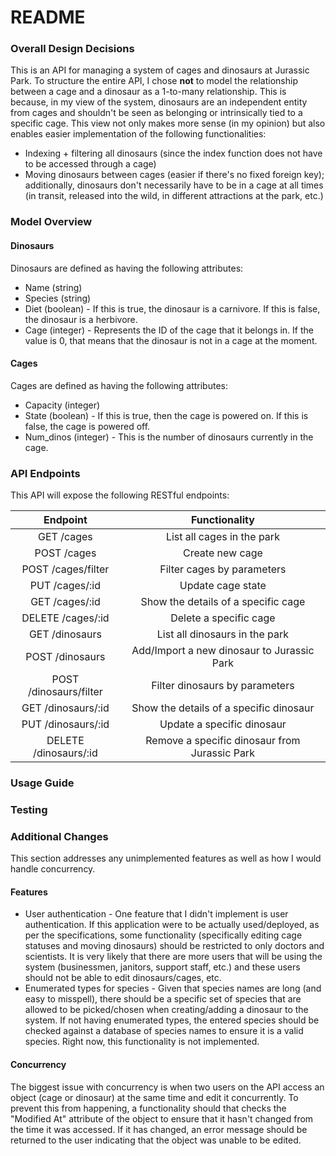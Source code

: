 # README

### Overall Design Decisions ###
This is an API for managing a system of cages and dinosaurs at Jurassic Park. To structure the entire API, I chose **not** to model the relationship between a cage and a dinosaur as a 1-to-many relationship. This is because, in my view of the system, dinosaurs are an independent entity from cages and shouldn't be seen as belonging or intrinsically tied to a specific cage. This view not only makes more sense (in my opinion) but also enables easier implementation of the following functionalities:
* Indexing + filtering all dinosaurs (since the index function does not have to be accessed through a cage)
* Moving dinosaurs between cages (easier if there's no fixed foreign key); additionally, dinosaurs don't necessarily have to be in a cage at all times (in transit, released into the wild, in different attractions at the park, etc.)

### Model Overview ###
#### Dinosaurs ####
Dinosaurs are defined as having the following attributes:
* Name (string)
* Species (string)
* Diet (boolean) - If this is true, the dinosaur is a carnivore. If this is false, the dinosaur is a herbivore.
* Cage (integer) - Represents the ID of the cage that it belongs in. If the value is 0, that means that the dinosaur is not in a cage at the moment.
#### Cages ####
Cages are defined as having the following attributes:
* Capacity (integer)
* State (boolean) - If this is true, then the cage is powered on. If this is false, the cage is powered off.
* Num_dinos (integer) - This is the number of dinosaurs currently in the cage.

### API Endpoints ###
This API will expose the following RESTful endpoints:

| Endpoint | Functionality |
| :------------------: | :------------------: |
| GET /cages | List all cages in the park |
| POST /cages | Create new cage |
| POST /cages/filter | Filter cages by parameters |
| PUT /cages/:id | Update cage state |
| GET /cages/:id | Show the details of a specific cage |
| DELETE /cages/:id | Delete a specific cage |
| GET /dinosaurs | List all dinosaurs in the park |
| POST /dinosaurs | Add/Import a new dinosaur to Jurassic Park |
| POST /dinosaurs/filter | Filter dinosaurs by parameters |
| GET /dinosaurs/:id | Show the details of a specific dinosaur |
| PUT /dinosaurs/:id | Update a specific dinosaur |
| DELETE /dinosaurs/:id | Remove a specific dinosaur from Jurassic Park |

### Usage Guide ###

### Testing ###

### Additional Changes ###
This section addresses any unimplemented features as well as how I would handle concurrency.
#### Features ####
* User authentication - One feature that I didn't implement is user authentication. If this application were to be actually used/deployed, as per the specifications, some functionality (specifically editing cage statuses and moving dinosaurs) should be restricted to only doctors and scientists. It is very likely that there are more users that will be using the system (businessmen, janitors, support staff, etc.) and these users should not be able to edit dinosaurs/cages, etc.
* Enumerated types for species - Given that species names are long (and easy to misspell), there should be a specific set of species that are allowed to be picked/chosen when creating/adding a dinosaur to the system. If not having enumerated types, the entered species should be checked against a database of species names to ensure it is a valid species. Right now, this functionality is not implemented.
#### Concurrency ####
The biggest issue with concurrency is when two users on the API access an object (cage or dinosaur) at the same time and edit it concurrently. To prevent this from happening, a functionality should that checks the "Modified At" attribute of the object to ensure that it hasn't changed from the time it was accessed. If it has changed, an error message should be returned to the user indicating that the object was unable to be edited.

